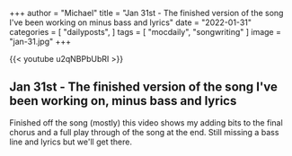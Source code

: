 +++
author = "Michael"
title = "Jan 31st - The finished version of the song I've been working on minus bass and lyrics"
date = "2022-01-31"
categories = [
  "dailyposts",
]
tags = [
  "mocdaily",
  "songwriting"
]
image = "jan-31.jpg"
+++

{{< youtube u2qNBPbUbRI >}}

## Jan 31st - The finished version of the song I've been working on, minus bass and lyrics
Finished off the song (mostly) this video shows my adding bits to the final chorus and a full play through of the song at the end. Still missing a bass line and lyrics but we'll get there.